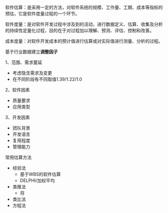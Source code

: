 软件估算：是采用一定的方法，对软件系统的规模、工作量、工期、成本等指标的预估，它是软件度量过程的一个环节。

软件度量：是对软件开发过程中涉及到的活动，进行数据定义、估算、收集及分析的持续性定量化过程，目的在于对过程加以理解、预测、评估、控制和改善。

成本度量：对软件开发成本的预计值进行估算或对实际值进行测量、分析的过程。



基于行业数据建立**调整因子**

1、范围、需求蔓延

- 考虑隐含需求及变更
- 在不同阶段有不同取值1.39/1.22/1.0

2、软件因素

- 质量要求
- 应用类型

3、开发因素

- 团队背景
- 开发语言
- 复用程度
- 管理能力



常用估算方法

- 经验法
  - 基于WBS的软件估算
  - DELPHI/加权平均
- 类推法
  - 将
- 类比法
- 方程法